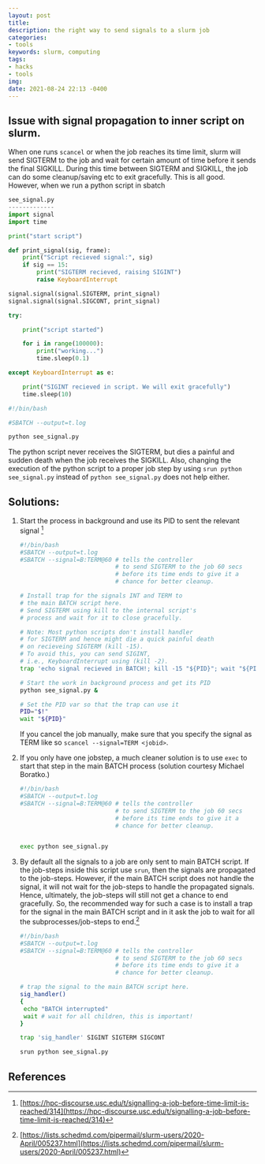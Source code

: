 ```yaml
---
layout: post
title:
description: the right way to send signals to a slurm job
categories:
- tools
keywords: slurm, computing
tags:
- hacks
- tools
img:
date: 2021-08-24 22:13 -0400
---
```

## Issue with signal propagation to inner script on slurm.

When one runs `scancel` or when the job reaches its time limit, slurm will send SIGTERM to the job and wait for certain amount of time before it sends the final SIGKILL. During this time between SIGTERM and SIGKILL, the job can do some cleanup/saving etc to exit gracefully. This is all good. However, when we run a python script in sbatch


```python
see_signal.py
-------------
import signal
import time

print("start script")

def print_signal(sig, frame):
	print("Script recieved signal:", sig)
	if sig == 15:
		print("SIGTERM recieved, raising SIGINT")
		raise KeyboardInterrupt

signal.signal(signal.SIGTERM, print_signal)
signal.signal(signal.SIGCONT, print_signal)

try:

	print("script started")

	for i in range(100000):
		print("working...")
		time.sleep(0.1)

except KeyboardInterrupt as e:

	print("SIGINT recieved in script. We will exit gracefully")
	time.sleep(10)
```

```bash
#!/bin/bash

#SBATCH --output=t.log

python see_signal.py

```

The python script never receives the SIGTERM, but dies a painful and sudden death when the job receives the SIGKILL. Also, changing the execution of the python script to a proper job step by using `srun python see_signal.py` instead of `python see_signal.py` does not help either.

## Solutions:

1. Start the process in background and use its PID to sent the relevant signal [^signal]

	```bash
	#!/bin/bash
	#SBATCH --output=t.log
	#SBATCH --signal=B:TERM@60 # tells the controller
							   # to send SIGTERM to the job 60 secs
							   # before its time ends to give it a
							   # chance for better cleanup.

	# Install trap for the signals INT and TERM to
	# the main BATCH script here.
	# Send SIGTERM using kill to the internal script's
	# process and wait for it to close gracefully.

	# Note: Most python scripts don't install handler
	# for SIGTERM and hence might die a quick painful death
	# on recieveing SIGTERM (kill -15).
	# To avoid this, you can send SIGINT,
	# i.e., KeyboardInterrupt using (kill -2).
	trap 'echo signal recieved in BATCH!; kill -15 "${PID}"; wait "${PID}";' SIGINT SIGTERM

	# Start the work in background process and get its PID
	python see_signal.py &

	# Set the PID var so that the trap can use it
	PID="$!"
	wait "${PID}"
	```

	If you cancel the job manually, make sure that you specify the signal as TERM like so `scancel --signal=TERM <jobid>`.

2. If you only have one jobstep, a much cleaner solution is to  use `exec` to start that step in the main BATCH process (solution courtesy Michael Boratko.)

	```bash
	#!/bin/bash
	#SBATCH --output=t.log
	#SBATCH --signal=B:TERM@60 # tells the controller
							   # to send SIGTERM to the job 60 secs
							   # before its time ends to give it a
							   # chance for better cleanup.


	exec python see_signal.py

	```
3. By default all the signals to a job are only sent to main BATCH script. If the job-steps inside this script use `srun`, then the signals are propagated to the job-steps. However, if the main BATCH script does not handle the signal, it will not wait for the job-steps to handle the propagated signals. Hence, ultimately, the job-steps will still not get a chance to end gracefully.
	So, the recommended way for such a case is to install a trap for the signal in the main BATCH script and in it ask the job to wait for all the subprocesses/job-steps to end.[^mailinglist]

	```bash
	#!/bin/bash
	#SBATCH --output=t.log
	#SBATCH --signal=B:TERM@60 # tells the controller
							   # to send SIGTERM to the job 60 secs
							   # before its time ends to give it a
							   # chance for better cleanup.

	# trap the signal to the main BATCH script here.
	sig_handler()
	{
	 echo "BATCH interrupted"
	 wait # wait for all children, this is important!
	}

	trap 'sig_handler' SIGINT SIGTERM SIGCONT

	srun python see_signal.py
	```

## References

[^mailinglist]: [https://lists.schedmd.com/pipermail/slurm-users/2020-April/005237.html](https://lists.schedmd.com/pipermail/slurm-users/2020-April/005237.html)
[^signal]: [https://hpc-discourse.usc.edu/t/signalling-a-job-before-time-limit-is-reached/314](https://hpc-discourse.usc.edu/t/signalling-a-job-before-time-limit-is-reached/314)

